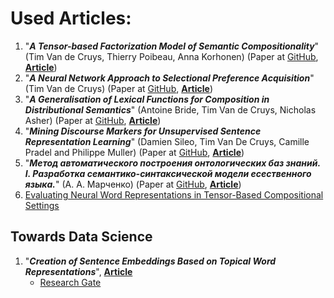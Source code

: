 # Used Articles:

1. "**_A Tensor-based Factorization Model of Semantic Compositionality_**" (Tim Van de Cruys, Thierry Poibeau, Anna Korhonen) (Paper at 
[GitHub](https://github.com/ElizaLo/NLP/blob/master/Diploma/Articles/VandeCruysEtAl2013Tensor.pdf), [**Article**](http://www.timvandecruys.be/media/papers/VandeCruysEtAl2013Tensor.pdf))
2. "**_A Neural Network Approach to Selectional Preference Acquisition_**" (Tim Van de Cruys) (Paper at 
[GitHub](https://github.com/ElizaLo/NLP/blob/master/Diploma/Articles/D14-1004.pdf), [**Article**](https://www.aclweb.org/anthology/D14-1004))
3. "**_A Generalisation of Lexical Functions for Composition in Distributional Semantics_**" (Antoine Bride, Tim Van de Cruys, Nicholas Asher) (Paper at 
[GitHub](https://github.com/ElizaLo/NLP/blob/master/Diploma/Articles/P15-1028.pdf), [**Article**](https://www.aclweb.org/anthology/P15-1028))
4. "**_Mining Discourse Markers
for Unsupervised Sentence Representation Learning_**" (Damien Sileo, Tim Van De Cruys, Camille Pradel and Philippe Muller) (Paper at 
[GitHub](https://github.com/ElizaLo/NLP/blob/master/Diploma/Articles/N19-1351.pdf), [**Article**](https://www.aclweb.org/anthology/N19-1351))
5. "**_Метод автоматического построения онтологических баз знаний. I. Разработка семантико-синтаксической модели есественного языка._**" (А. А. Марченко) (Paper at 
[GitHub](https://github.com/ElizaLo/NLP/blob/master/Diploma/Articles/3.pdf), [**Article**](http://www.kibernetika.org/volumes/2016/numbers/01/articles/03/3.pdf))
6. [Evaluating Neural Word Representations in Tensor-Based Compositional Settings](https://www.aclweb.org/anthology/D14-1079.pdf)

## Towards Data Science

1. "**_Creation of Sentence Embeddings Based on Topical Word Representations_**", [**Article**](https://towardsdatascience.com/creation-of-sentence-embeddings-based-on-topical-word-representations-d325d50f99e)
   - [Research Gate](https://www.researchgate.net/publication/330761695_Creation_of_Sentence_Embeddings_Based_on_Topical_Word_Representations)
